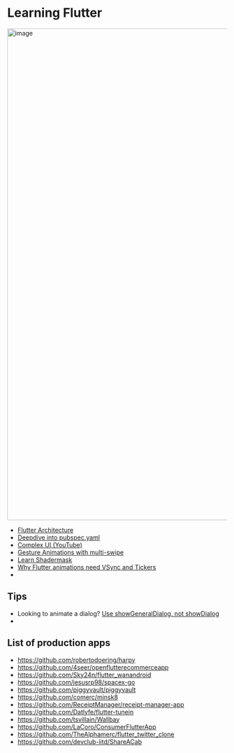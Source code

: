 # Learning Flutter

<img width="1124" alt="image" src="https://github.com/arpit/learning-flutter/assets/61332/23dcf0b9-6084-4952-816d-80413097c721">


* [Flutter Architecture](https://flutter.dev/docs/resources/architectural-overview)
* [Deepdive into pubspec.yaml](https://medium.com/flutter-community/deep-dive-into-the-pubspec-yaml-file-fb56ac8683b9)
* [Complex UI (YouTube) ](https://www.youtube.com/watch?v=FCyoHclCqc8&feature=youtu.be)
* [Gesture Animations with multi-swipe](https://www.youtube.com/watch?v=Rlh8O7yqQU0)
* [Learn Shadermask](https://www.youtube.com/watch?v=RRC4FQ8ORDw)
* [Why Flutter animations need VSync and Tickers](https://dash-overflow.net/articles/why_vsync/)
* 

## Tips
* Looking to animate a dialog? [Use showGeneralDialog, not showDialog](https://twitter.com/FlutterDev/status/1172540447937454083)
* 

## List of production apps

* https://github.com/robertodoering/harpy
* https://github.com/4seer/openflutterecommerceapp
* https://github.com/Sky24n/flutter_wanandroid
* https://github.com/jesusrp98/spacex-go
* https://github.com/piggyvault/piggyvault
* https://github.com/comerc/minsk8
* https://github.com/ReceiptManager/receipt-manager-app
* https://github.com/Datlyfe/flutter-tunein
* https://github.com/tsvillain/Wallbay
* https://github.com/LaCoro/ConsumerFlutterApp
* https://github.com/TheAlphamerc/flutter_twitter_clone
* https://github.com/devclub-iitd/ShareACab
